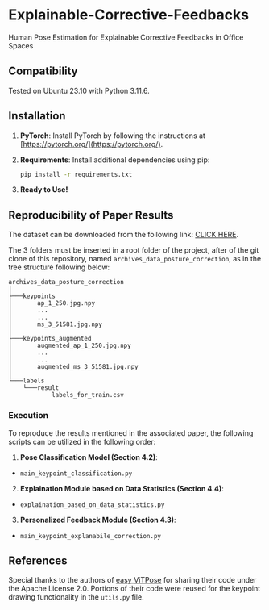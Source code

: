 # Explainable-Corrective-Feedbacks
Human Pose Estimation for Explainable Corrective Feedbacks in Office Spaces

## Compatibility
Tested on Ubuntu 23.10 with Python 3.11.6.


## Installation

1. **PyTorch**: Install PyTorch by following the instructions at [https://pytorch.org/](https://pytorch.org/).

2. **Requirements**: Install additional dependencies using pip:

    ```bash
    pip install -r requirements.txt
    ```

3. **Ready to Use!**


## Reproducibility of Paper Results
The dataset can be downloaded from the following link: [CLICK HERE](https://zenodo.org/records/11075018).

The 3 folders must be inserted in a root folder of the project, after of the git clone of this repository, named `archives_data_posture_correction`, as in the tree structure following below:
```
archives_data_posture_correction
│   
├───keypoints
│       ap_1_250.jpg.npy
│		...
│		...
│       ms_3_51581.jpg.npy
│       
├───keypoints_augmented
│       augmented_ap_1_250.jpg.npy
│		...
│		...
│       augmented_ms_3_51581.jpg.npy
│       
└───labels
    └───result
            labels_for_train.csv
```            

### Execution
To reproduce the results mentioned in the associated paper, the following scripts can be utilized in the following order:

1. **Pose Classification Model (Section 4.2)**:
  - `main_keypoint_classification.py`

2. **Explaination Module based on Data Statistics (Section 4.4)**:
  - `explaination_based_on_data_statistics.py`

3. **Personalized Feedback Module (Section 4.3)**:
  - `main_keypoint_explanabile_correction.py`

## References

Special thanks to the authors of [easy_ViTPose](https://github.com/JunkyByte/easy_ViTPose) for sharing their code under the Apache License 2.0. Portions of their code were reused for the keypoint drawing functionality in the `utils.py` file.

